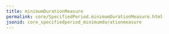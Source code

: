 ```yaml
---
title: minimumDurationMeasure
permalink: core/SpecifiedPeriod.minimumDurationMeasure.html
jsonid: core_specifiedperiod_minimumdurationmeasure
---
```

